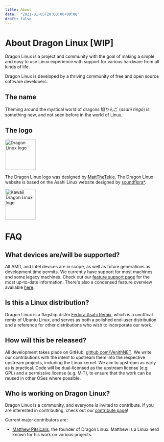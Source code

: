 ```yaml
---
title: About
date:  "2021-01-05T20:00:00+09:00"
draft: false
---
```


# About Dragon Linux [WIP]

Dragon Linux is a project and community with the goal of making a simple and easy to use Linux experience with support for various hardware from all kinds of life.

Dragon Linux is developed by a thriving community of free and open source software developers.

## The name

Theming around the mystical world of dragons  旭りんご (*asahi ringo*) is something new, and not seen before in the world of Linux.

## The logo

<img src="/img/merge/dragon(1).jpeg" alt="Dragon Linux logo" width="100">

The Dragon Linux logo was designed by [MattTheTekie](https://home.venith.net). The Dragon Linux website is based on the Asahi Linux website designed by [soundflora*](https://soundflora.tokyo).

<img src="/img/AsahiLinux_kawaii_logo.png" alt="Kawaii Dragon Linux logo" width="100">

# FAQ

## What devices are/will be supported?

All AMD, and Intel devices are in scope, as well as future generations as development time permits. We currently have support for most machines and some legacy machines. Check out our [feature support page](/docs/platform/feature-support/overview) for the most up-to-date information. There's also a condensed feature overview available [here](/fedora/#device-support).

## Is this a Linux distribution?

Dragon Linux is a flagship distro [Fedora Asahi Remix](/fedora), which is a unoffical remix of Ubuntu Linux, and serves as both a polished end-user distribution and a reference for other distributions who wish to incorporate our work.

## How will this be released?

All development takes place on GitHub, [github.com/VenithNET](https://github.com/VenithNET). We write our contributions with the intent to upstream them into the respective upstream projects, including the Linux kernel. We aim to upstream as early as is practical. Code will be dual-licensed as the upstream license (e.g. GPL) and a permissive license (e.g. MIT), to ensure that the work can be reused in other OSes where possible.

## Who is working on Dragon Linux?

Dragon Linux is a community, and everyone is invited to contribute. If you are interested in contributing, check out our [contribute page](/contribute)!

Current major contributors are:

* [Matthew Pitsicalis](https://home.venith.net/), the founder of Dragon Linux. Matthew is a Linux nerd known for his work on various projects.
